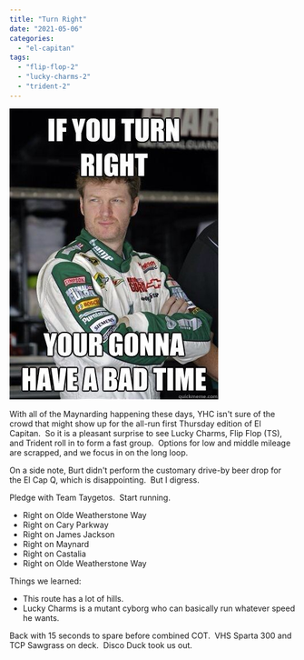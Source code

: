 ```yaml
---
title: "Turn Right"
date: "2021-05-06"
categories: 
  - "el-capitan"
tags: 
  - "flip-flop-2"
  - "lucky-charms-2"
  - "trident-2"
---
```


![](images/Right-Turns.jpg)

With all of the Maynarding happening these days, YHC isn't sure of the crowd that might show up for the all-run first Thursday edition of El Capitan.  So it is a pleasant surprise to see Lucky Charms, Flip Flop (TS), and Trident roll in to form a fast group.  Options for low and middle mileage are scrapped, and we focus in on the long loop.

On a side note, Burt didn't perform the customary drive-by beer drop for the El Cap Q, which is disappointing.  But I digress. 

Pledge with Team Taygetos.  Start running.      

- Right on Olde Weatherstone Way
- Right on Cary Parkway
- Right on James Jackson
- Right on Maynard
- Right on Castalia
- Right on Olde Weatherstone Way

Things we learned:

- This route has a lot of hills.
- Lucky Charms is a mutant cyborg who can basically run whatever speed he wants.

Back with 15 seconds to spare before combined COT.  VHS Sparta 300 and TCP Sawgrass on deck.  Disco Duck took us out.
